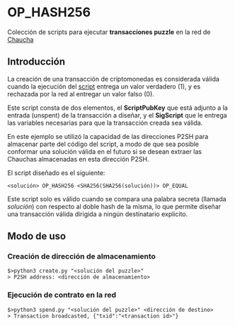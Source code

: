 # OP_HASH256

Colección de scripts para ejecutar **transacciones puzzle** en la red de [Chaucha](https://ww.chaucha.cl)

## Introducción

La creación de una transacción de criptomonedas es considerada válida cuando la ejecución del [script](https://en.bitcoin.it/wiki/Script) entrega un valor
verdadero (1), y es rechazada por la red al entregar un valor falso (0).

Este script consta de dos elementos, el **ScriptPubKey** que está adjunto a la
entrada (unspent) de la transacción a diseñar, y el **SigScript** que le entrega
las variables necesarias para que la transacción creada sea válida.

En este ejemplo se utilizó la capacidad de las direcciones P2SH para almacenar
parte del código del script, a modo de que sea posible conformar una solución
válida en el futuro si se desean extraer las Chauchas almacenadas en esta
dirección P2SH.

El script diseñado es el siguiente:

```
<solución> OP_HASH256 <SHA256(SHA256(solución))> OP_EQUAL
```

Este script solo es válido cuando se compara una palabra secreta (llamada
*solución*) con respecto al doble hash de la misma, lo que permite diseñar una transacción válida dirigida a ningún destinatario explicito.

## Modo de uso

### Creación de dirección de almacenamiento

```
$>python3 create.py "<solución del puzzle>"
> P2SH address: <dirección de almacenamiento>
```

### Ejecución de contrato en la red

```
$>python3 spend.py "<solución del puzzle>" <dirección de destino>
> Transaction broadcasted, {"txid":"<transaction id>"}
```
